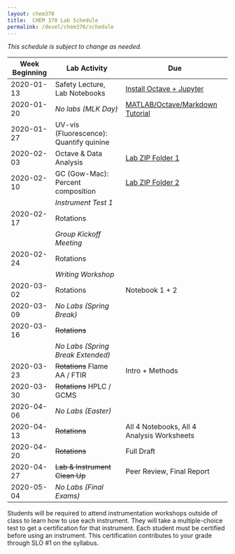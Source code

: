 ```yaml
---
layout: chem370
title:  CHEM 370 Lab Schedule
permalink: /devel/chem370/schedule
---
```


*This schedule is subject to change as needed.*

<!-- Click each week for full details of the week. -->
<!--
| Dates<sup>1</sup> | Lab Activity                                        | Due                                                   |
| ----------------- | --------------------------------------------------- | ----------------------------------------------------- |
| 1M13, 1M15, 1T16  | Safety Lecture, Lab Notebooks                       | [Markdown Tutorial](https://www.markdowntutorial.com) |
|                   | *No Monday lab January 20 (MLK Day)*                |                                                       |
| 1W22, 1T23, 1M27  | UV-vis (Fluorescence): Quantify quinine             | Lab Notebook 1                                        |
| 1W29, 1T230, 2M3  | GC (Gow-Mac): Percent composition                   | Lab Notebook 2 (NB 1 Peer review)                     |
| 2W5, 2T6, 2M10    | Build a Laser Fluorescence Spectrometer (Tentative) | Worksheet (NB 2 Peer review)                          |
| 2W12, 2T13, 2M17  | Writing Workshop + Planning Meetings                | Instrument Tests Passed                               |
| 2W19, 2T20, 2M24  | Rotations                                           |                                                       |
| 2W26, 2T27, 3M2   | Rotations                                           | Data Analysis 1, 2 + notebook                         |
| 3W4, 3T5, 3M9     | Rotations                                           |                                                       |
| 3W11, 3T12, 3M16  | No Labs (Spring Break)                              | Intro + Methods                                       |
| 3W18, 3T19, 3M23  | Rotations                                           |                                                       |
| 3W25, 3T26, 3M30  | Rotations                                           | Data Analysis 3, 4 + notebook                         |
| 4W1, 4T2, 4M5     | Rotations                                           |                                                       |
|                   | *No Wednesday/Thursday labs 04/08-04/09 (Easter)*   |                                                       |
| 4M13, 4W15, 4T16  | Rotations                                           | Intro + Methods + Results                             |
| 4M20, 4W22, 4T23  | Rotations                                           | Full Draft, Full Lab Notebook                         |
| 4M27, 4W29, 4T30  | Lab & Instrument Clean Up                           | Final Report                                          |

<small>
<sup>1</sup>*Date codes are month number, day of week, and day of month.  For example 1M13 = Monday (M), January (1) 13th (13).*
</small> -->

<!-- | Week Beginning |              Lab Activity               |                                                          Due                                                           |
| -------------- | --------------------------------------- | ---------------------------------------------------------------------------------------------------------------------- |
| 2020-01-13     | Safety Lecture, Lab Notebooks           | [Install Octave + Jupyter]({{site.baseurl}}/devel/chem370/lab-manual/appendix-1-getting-started-in-octave-and-jupyter-lab.html)  |
| 2020-01-20     | *No labs (MLK Day)*                     | [MATLAB/Octave/Markdown Tutorial]({{site.baseurl}}/devel/chem370/assignments/matlab-tutorial)                                    |
| 2020-01-27     | UV-vis (Fluorescence): Quantify quinine |                                                                                                                        |
| 2020-02-03     | Octave & Data Analysis                  | [Lab ZIP Folder 1]({{site.baseurl}}/devel/chem370/lab-manual/uv-visible-spectroscopy.html)                                       |
| 2020-02-10     | GC (Gow-Mac): Percent composition       | [Lab ZIP Folder 2]({{site.baseurl}}/devel/chem370/lab-manual/gas-chromatography-with-thermal-conductivity-detection-gc-tcd.html) |
|                | *Instrument Test 1*                     |                                                                                                                        |
| 2020-02-17     | Rotations                               |                                                                                                                        |
|                | *Group Kickoff Meeting*                 |                                                                                                                        |
| 2020-02-24     | Rotations                               |                                                                                                                        |
|                | *Writing Workshop*                      |                                                                                                                        |
| 2020-03-02     | Rotations                               | Notebook 1 + 2                                                                                                         |
| 2020-03-09     | *No Labs (Spring Break)*                |                                                                                                                        |
| 2020-03-16     | ~~Rotations~~                           |                                                                                                                        |
|                | *No Labs (Spring Break Extended)*       |                                                                                                                        |
| 2020-03-23     | ~~Rotations~~ COVID-19 Alternate        | Intro + Methods                                                                                                        |
| 2020-03-30     | ~~Rotations~~ COVID-19 Alternate        | ~~Notebooks 3 + 4~~                                                                                                    |
| 2020-04-06     | *No Labs (Easter)*                      |                                                                                                                        |
| 2020-04-13     | Rotations                               | ~~Intro + Methods + Results~~ All 4 Notebooks, All 4 Analysis Worksheets                                               |
| 2020-04-20     | Rotations                               | Full Draft                                                                                                             |
| 2020-04-27     | Lab & Instrument Clean Up               | Final Report                                                                                                           |
| 2020-05-04     | *No Labs (Final Exams)*                 |                                                                                                                        | -->

| Week Beginning |              Lab Activity               |                                                          Due                                                           |
| -------------- | --------------------------------------- | ---------------------------------------------------------------------------------------------------------------------- |
| 2020-01-13     | Safety Lecture, Lab Notebooks           | [Install Octave + Jupyter]({{site.baseurl}}/devel/chem370/lab-manual/appendix-1-getting-started-in-octave-and-jupyter-lab.html)  |
| 2020-01-20     | *No labs (MLK Day)*                     | [MATLAB/Octave/Markdown Tutorial]({{site.baseurl}}/devel/chem370/assignments/matlab-tutorial)                                    |
| 2020-01-27     | UV-vis (Fluorescence): Quantify quinine |                                                                                                                        |
| 2020-02-03     | Octave & Data Analysis                  | [Lab ZIP Folder 1]({{site.baseurl}}/devel/chem370/lab-manual/uv-visible-spectroscopy.html)                                       |
| 2020-02-10     | GC (Gow-Mac): Percent composition       | [Lab ZIP Folder 2]({{site.baseurl}}/devel/chem370/lab-manual/gas-chromatography-with-thermal-conductivity-detection-gc-tcd.html) |
|                | *Instrument Test 1*                     |                                                                                                                        |
| 2020-02-17     | Rotations                               |                                                                                                                        |
|                | *Group Kickoff Meeting*                 |                                                                                                                        |
| 2020-02-24     | Rotations                               |                                                                                                                        |
|                | *Writing Workshop*                      |                                                                                                                        |
| 2020-03-02     | Rotations                               | Notebook 1 + 2                                                                                                         |
| 2020-03-09     | *No Labs (Spring Break)*                |                                                                                                                        |
| 2020-03-16     | ~~Rotations~~                           |                                                                                                                        |
|                | *No Labs (Spring Break Extended)*       |                                                                                                                        |
| 2020-03-23     | ~~Rotations~~ Flame AA / FTIR           | Intro + Methods                                                                                                        |
| 2020-03-30     | ~~Rotations~~ HPLC / GCMS               |                                                                                                                        |
| 2020-04-06     | *No Labs (Easter)*                      |                                                                                                                        |
| 2020-04-13     | ~~Rotations~~                           | All 4 Notebooks, All 4 Analysis Worksheets                                                                             |
| 2020-04-20     | ~~Rotations~~                           | Full Draft                                                                                                             |
| 2020-04-27     | ~~Lab & Instrument Clean Up~~           | Peer Review, Final Report                                                                                              |
| 2020-05-04     | *No Labs (Final Exams)*                 |                                                                                                                        |

Students will be required to attend instrumentation workshops outside of class to learn how to use each instrument.  They will take a multiple-choice test to get a certification for that instrument.  Each student must be certified before using an instrument.  This certification contributes to your grade through SLO #1 on the syllabus.
